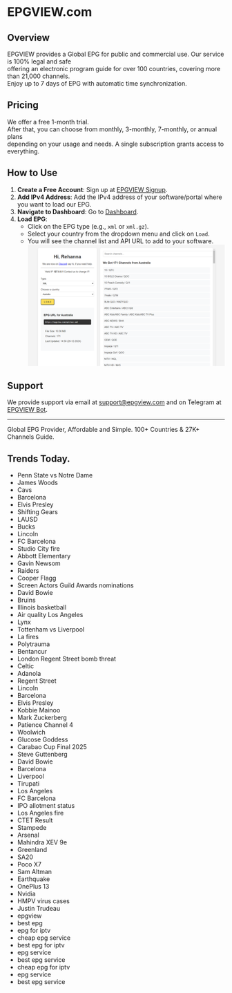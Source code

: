 # EPGVIEW.com



## Overview
EPGVIEW provides a Global EPG for public and commercial use. Our service is 100% legal and safe\
offering an electronic program guide for over 100 countries, covering more than 21,000 channels.\
Enjoy up to 7 days of EPG with automatic time synchronization.

## Pricing
We offer a free 1-month trial. \
After that, you can choose from monthly, 3-monthly, 7-monthly, or annual plans \
depending on your usage and needs. A single subscription grants access to everything.

## How to Use
1. **Create a Free Account**: Sign up at [EPGVIEW Signup](https://epgview.com/signup.php).
2. **Add IPv4 Address**: Add the IPv4 address of your software/portal where you want to load our EPG.
3. **Navigate to Dashboard**: Go to [Dashboard](https://epgview.com/dashboard.php).
4. **Load EPG**:
   - Click on the EPG type (e.g., `xml` or `xml.gz`).
   - Select your country from the dropdown menu and click on `Load`.
   - You will see the channel list and API URL to add to your software.
![EPGVIEW](img/dashboard.png)
## Support
We provide support via email at [support@epgview.com](mailto:support@epgview.com) and on Telegram at [EPGVIEW Bot](https://t.me/epgview_bot).

---

Global EPG Provider, Affordable and Simple. 100+ Countries & 27K+ Channels Guide.

## Trends Today.

- Penn State vs Notre Dame
- James Woods
- Cavs
- Barcelona
- Elvis Presley
- Shifting Gears
- LAUSD
- Bucks
- Lincoln
- FC Barcelona
- Studio City fire
- Abbott Elementary
- Gavin Newsom
- Raiders
- Cooper Flagg
- Screen Actors Guild Awards nominations
- David Bowie
- Bruins
- Illinois basketball
- Air quality Los Angeles
- Lynx
- Tottenham vs Liverpool
- La fires
- Polytrauma
- Bentancur
- London Regent Street bomb threat
- Celtic
- Adanola
- Regent Street
- Lincoln
- Barcelona
- Elvis Presley
- Kobbie Mainoo
- Mark Zuckerberg
- Patience Channel 4
- Woolwich
- Glucose Goddess
- Carabao Cup Final 2025
- Steve Guttenberg
- David Bowie
- Barcelona
- Liverpool
- Tirupati
- Los Angeles
- FC Barcelona
- IPO allotment status
- Los Angeles fire
- CTET Result
- Stampede
- Arsenal
- Mahindra XEV 9e
- Greenland
- SA20
- Poco X7
- Sam Altman
- Earthquake
- OnePlus 13
- Nvidia
- HMPV virus cases
- Justin Trudeau
- epgview
- best epg
- epg for iptv
- cheap epg service
- best epg for iptv
- epg service
- best epg service
- cheap epg for iptv
- epg service
- best epg service

